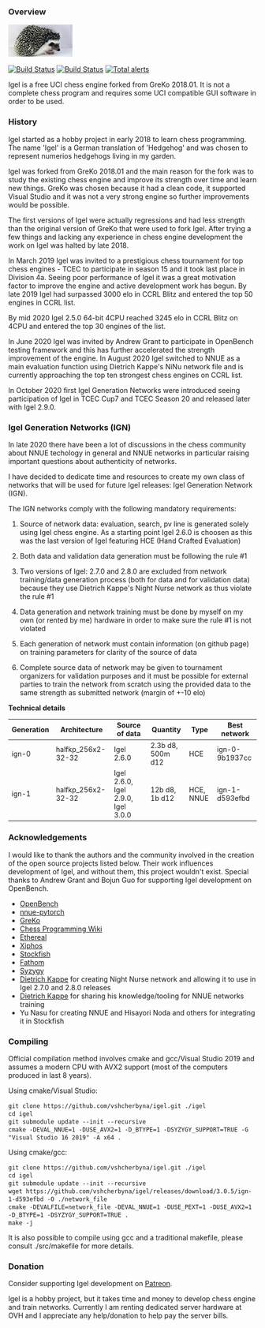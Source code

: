 ### Overview

![Logo](https://raw.githubusercontent.com/vshcherbyna/igel/master/igel.bmp)

[![Build Status](https://api.travis-ci.org/vshcherbyna/igel.svg?branch=master)](https://travis-ci.org/vshcherbyna/igel)
[![Build Status](https://ci.appveyor.com/api/projects/status/github/vshcherbyna/igel?svg=true)](https://ci.appveyor.com/project/vshcherbyna/igel)
[![Total alerts](https://img.shields.io/lgtm/alerts/g/vshcherbyna/igel.svg?logo=lgtm&logoWidth=18)](https://lgtm.com/projects/g/vshcherbyna/igel/alerts/)

Igel is a free UCI chess engine forked from GreKo 2018.01. It is not a complete chess program and requires some UCI compatible GUI software in order to be used.

### History

Igel started as a hobby project in early 2018 to learn chess programming. The name 'Igel' is a German translation of 'Hedgehog' and was chosen to represent numerios hedgehogs living in my garden.

Igel was forked from GreKo 2018.01 and the main reason for the fork was to study the existing chess engine and improve its strength over time and learn new things. GreKo was chosen because it had a clean code, it supported Visual Studio and it was not a very strong engine so further improvements would be possible.

The first versions of Igel were actually regressions and had less strength than the original version of GreKo that were used to fork Igel. After trying a few things and lacking any experience in chess engine development the work on Igel was halted by late 2018.

In March 2019 Igel was invited to a prestigious chess tournament for top chess engines - TCEC to participate in season 15 and it took last place in Division 4a. Seeing poor performance of Igel it was a great motivation factor to improve the engine and active development work has begun. By late 2019 Igel had surpassed 3000 elo in CCRL Blitz and entered the top 50 engines in CCRL list.

By mid 2020 Igel 2.5.0 64-bit 4CPU reached 3245 elo in CCRL Blitz on 4CPU and entered the top 30 engines of the list.

In June 2020 Igel was invited by Andrew Grant to participate in OpenBench testing framework and this has further accelerated the strength improvement of the engine. In August 2020 Igel switched to NNUE as a main evaluation function using Dietrich Kappe's NiNu network file and is currently approaching the top ten strongest chess engines on CCRL list.

In October 2020 first Igel Generation Networks were introduced seeing participation of Igel in TCEC Cup7 and TCEC Season 20 and released later with Igel 2.9.0.

### Igel Generation Networks (IGN)

In late 2020 there have been a lot of discussions in the chess community about NNUE techology in general and NNUE networks in particular raising important questions about authenticity of networks. 

I have decided to dedicate time and resources to create my own class of networks that will be used for future Igel releases: Igel Generation Network (IGN).

The IGN networks comply with the following mandatory requirements:

1. Source of network data: evaluation, search, pv line is generated solely using Igel chess engine. As a starting point Igel 2.6.0 is choosen as this was the last version of Igel featuring HCE (Hand Crafted Evaluation)

2. Both data and validation data generation must be following the rule #1

3. Two versions of Igel: 2.7.0 and 2.8.0 are excluded from network training/data generation process (both for data and for validation data) because they use Dietrich Kappe's Night Nurse network as thus violate the rule #1

4. Data generation and network training must be done by myself on my own (or rented by me) hardware in order to make sure the rule #1 is not violated

5. Each generation of network must contain information (on github page) on training parameters for clarity of the source of data

6. Complete source data of network may be given to tournament organizers for validation purposes and it must be possible for external parties to train the network from scratch using the provided data to the same strength as submitted network (margin of +-10 elo)

**Technical details**

| Generation    | Architecture       | Source of data                     | Quantity          | Type            | Best network   |
| ------------- | ------------------ | ---------------------------------- | ----------------- |  -------------- | -------------- |
| ign-0         | halfkp_256x2-32-32 | Igel 2.6.0                         | 2.3b d8, 500m d12 | HCE             | ign-0-9b1937cc |
| ign-1         | halfkp_256x2-32-32 | Igel 2.6.0, Igel 2.9.0, Igel 3.0.0 | 12b d8, 1b d12    | HCE, NNUE       | ign-1-d593efbd |

### Acknowledgements

I would like to thank the authors and the community involved in the creation of the open source projects listed below. Their work influences development of Igel, and without them, this project wouldn't exist. Special thanks to Andrew Grant and Bojun Guo for supporting Igel development on OpenBench.

* [OpenBench](https://github.com/AndyGrant/OpenBench/)
* [nnue-pytorch](https://github.com/glinscott/nnue-pytorch)
* [GreKo](http://greko.su/)
* [Chess Programming Wiki](https://www.chessprogramming.org/)
* [Ethereal](https://github.com/AndyGrant/Ethereal/)
* [Xiphos](https://github.com/milostatarevic/xiphos/)
* [Stockfish](https://github.com/official-stockfish/Stockfish/)
* [Fathom](https://github.com/jdart1/Fathom/)
* [Syzygy](https://github.com/syzygy1/tb)
* [Dietrich Kappe](https://www.patreon.com/badgyal) for creating Night Nurse network and allowing it to use in Igel 2.7.0 and 2.8.0 releases
* [Dietrich Kappe](https://www.patreon.com/badgyal) for sharing his knowledge/tooling for NNUE networks training
* Yu Nasu for creating NNUE and Hisayori Noda and others for integrating it in Stockfish

### Compiling

Official compilation method involves cmake and gcc/Visual Studio 2019 and assumes a modern CPU with AVX2 support (most of the computers produced in last 8 years).

Using cmake/Visual Studio:

```
git clone https://github.com/vshcherbyna/igel.git ./igel
cd igel
git submodule update --init --recursive
cmake -DEVAL_NNUE=1 -DUSE_AVX2=1 -D_BTYPE=1 -DSYZYGY_SUPPORT=TRUE -G "Visual Studio 16 2019" -A x64 .
```

Using cmake/gcc:

```
git clone https://github.com/vshcherbyna/igel.git ./igel
cd igel
git submodule update --init --recursive
wget https://github.com/vshcherbyna/igel/releases/download/3.0.5/ign-1-d593efbd -O ./network_file
cmake -DEVALFILE=network_file -DEVAL_NNUE=1 -DUSE_PEXT=1 -DUSE_AVX2=1 -D_BTYPE=1 -DSYZYGY_SUPPORT=TRUE .
make -j
```

It is also possible to compile using gcc and a traditional makefile, please consult ./src/makefile for more details.

### Donation

Consider supporting Igel development on [Patreon](https://www.patreon.com/igel).

Igel is a hobby project, but it takes time and money to develop chess engine and train networks. Currently I am renting dedicated server hardware at OVH and I appreciate any help/donation to help pay the server bills.